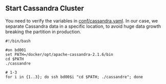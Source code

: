 ## Start Cassandra Cluster

You need to verify the variables in [conf/cassandra.yaml](/conf/cassandra/cassandra.yaml). In our case, we separate Cassandra data in a specific location, to avoid huge data growth breaking the partition in production.

	#!/bin/bash
	
	#on bd001
	set PATH=/docker/opt/apache-cassandra-2.1.6/bin
	cd $PATH
	./cassandre
	
	# 1-3
	for i in {1..3}; do ssh bd00$i "cd $PATH; ./cassandre"; done
